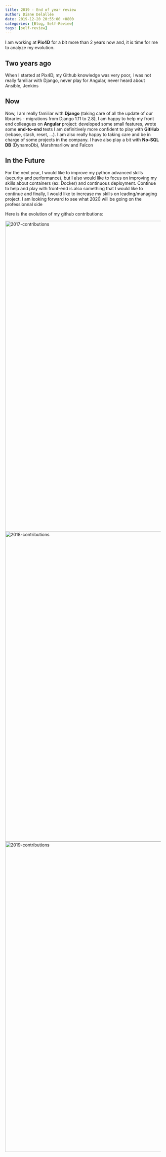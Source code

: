 ```yaml
---
title: 2019 - End of year review
author: Diane Delallée
date: 2019-12-20 20:55:00 +0800
categories: [Blog, Self-Review]
tags: [self-review]
---
```


I am working at **Pix4D** for a bit more than 2 years now and, it is time for me to analyze my evolution.

## Two years ago

When I started at Pix4D, my Github knowledge was very poor, I was not really familiar with Django, never play for Angular, never heard about Ansible, Jenkins

## Now

Now, I am really familiar with **Django** (taking care of all the update of our libraries - migrations from Django 1.11 to 2.8), I am happy to help my front end colleagues on **Angular** project: developed some small features, wrote some **end-to-end** tests I am definitively more confident to play with **GitHub** (rebase, stash, reset, ...). I am also really happy to taking care and be in charge of some projects in the company. I have also play a bit with **No-SQL DB** (DynamoDb), Marshmarllow and Falcon

## In the Future

For the next year, I would like to improve my python advanced skills (security and performance), but I also would like to focus on improving my skills about containers (ex: Docker) and continuous deployment. Continue to help and play with front-end is also something that I would like to continue and finally, I would like to increase my skills on leading/managing project.
I am looking forward to see what 2020 will be going on the professionnal side

Here is the evolution of my github contributions:

<img src="{{ site.baseurl }}/img/posts/2017-contribution.png" width="1000" alt="2017-contributions">

<img src="{{ site.baseurl }}/img/posts/2018-contribution.png" width="1000" alt="2018-contributions">

<img src="{{ site.baseurl }}/img/posts/2019-contribution.png" width="1000" alt="2019-contributions">
